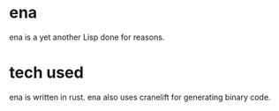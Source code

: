 # ena

ena is a yet another Lisp done for reasons.

# tech used

ena is written in rust. ena also uses cranelift for generating binary code.
